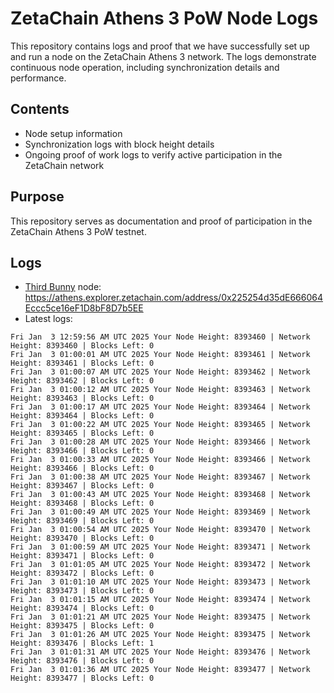# ZetaChain Athens 3 PoW Node Logs
This repository contains logs and proof that we have successfully set up and run a node on the ZetaChain Athens 3 network. The logs demonstrate continuous node operation, including synchronization details and performance.

## Contents
- Node setup information
- Synchronization logs with block height details
- Ongoing proof of work logs to verify active participation in the ZetaChain network

## Purpose
This repository serves as documentation and proof of participation in the ZetaChain Athens 3 PoW testnet.

## Logs

- [Third Bunny](https://thirdbunny.xyz/) node: https://athens.explorer.zetachain.com/address/0x225254d35dE666064Eccc5ce16eF1D8bF8D7b5EE
- Latest logs:
```
Fri Jan  3 12:59:56 AM UTC 2025 Your Node Height: 8393460 | Network Height: 8393460 | Blocks Left: 0
Fri Jan  3 01:00:01 AM UTC 2025 Your Node Height: 8393461 | Network Height: 8393461 | Blocks Left: 0
Fri Jan  3 01:00:07 AM UTC 2025 Your Node Height: 8393462 | Network Height: 8393462 | Blocks Left: 0
Fri Jan  3 01:00:12 AM UTC 2025 Your Node Height: 8393463 | Network Height: 8393463 | Blocks Left: 0
Fri Jan  3 01:00:17 AM UTC 2025 Your Node Height: 8393464 | Network Height: 8393464 | Blocks Left: 0
Fri Jan  3 01:00:22 AM UTC 2025 Your Node Height: 8393465 | Network Height: 8393465 | Blocks Left: 0
Fri Jan  3 01:00:28 AM UTC 2025 Your Node Height: 8393466 | Network Height: 8393466 | Blocks Left: 0
Fri Jan  3 01:00:33 AM UTC 2025 Your Node Height: 8393466 | Network Height: 8393466 | Blocks Left: 0
Fri Jan  3 01:00:38 AM UTC 2025 Your Node Height: 8393467 | Network Height: 8393467 | Blocks Left: 0
Fri Jan  3 01:00:43 AM UTC 2025 Your Node Height: 8393468 | Network Height: 8393468 | Blocks Left: 0
Fri Jan  3 01:00:49 AM UTC 2025 Your Node Height: 8393469 | Network Height: 8393469 | Blocks Left: 0
Fri Jan  3 01:00:54 AM UTC 2025 Your Node Height: 8393470 | Network Height: 8393470 | Blocks Left: 0
Fri Jan  3 01:00:59 AM UTC 2025 Your Node Height: 8393471 | Network Height: 8393471 | Blocks Left: 0
Fri Jan  3 01:01:05 AM UTC 2025 Your Node Height: 8393472 | Network Height: 8393472 | Blocks Left: 0
Fri Jan  3 01:01:10 AM UTC 2025 Your Node Height: 8393473 | Network Height: 8393473 | Blocks Left: 0
Fri Jan  3 01:01:15 AM UTC 2025 Your Node Height: 8393474 | Network Height: 8393474 | Blocks Left: 0
Fri Jan  3 01:01:21 AM UTC 2025 Your Node Height: 8393475 | Network Height: 8393475 | Blocks Left: 0
Fri Jan  3 01:01:26 AM UTC 2025 Your Node Height: 8393475 | Network Height: 8393476 | Blocks Left: 1
Fri Jan  3 01:01:31 AM UTC 2025 Your Node Height: 8393476 | Network Height: 8393476 | Blocks Left: 0
Fri Jan  3 01:01:36 AM UTC 2025 Your Node Height: 8393477 | Network Height: 8393477 | Blocks Left: 0
```
